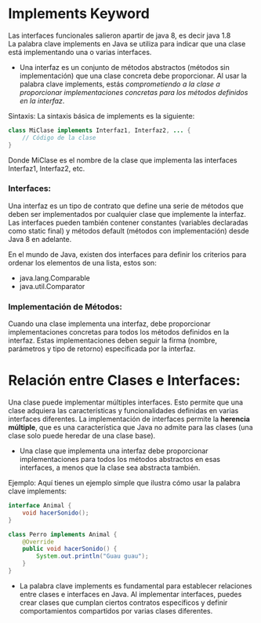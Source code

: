 # Implements Keyword

Las interfaces funcionales salieron apartir de java 8, es decir java 1.8
<br>
La palabra clave implements en Java se utiliza para indicar que una clase está implementando una o varias interfaces.
+ Una interfaz es un conjunto de métodos abstractos (métodos sin implementación) que una clase concreta debe proporcionar. Al usar la palabra clave implements, estás *comprometiendo a la clase a proporcionar implementaciones concretas para los métodos definidos en la interfaz*.

Sintaxis:
La sintaxis básica de implements es la siguiente:
``` java
class MiClase implements Interfaz1, Interfaz2, ... {
    // Código de la clase
}
```
Donde MiClase es el nombre de la clase que implementa las interfaces Interfaz1, Interfaz2, etc.

### Interfaces:
Una interfaz es un tipo de contrato que define una serie de métodos que deben ser implementados por cualquier clase que implemente la interfaz. Las interfaces pueden también contener constantes (variables declaradas como static final) y métodos default (métodos con implementación) desde Java 8 en adelante.

En el mundo de Java, existen dos interfaces para definir los criterios para ordenar los elementos de una lista, estos son:
+ java.lang.Comparable
+ java.util.Comparator

### Implementación de Métodos:
Cuando una clase implementa una interfaz, debe proporcionar implementaciones concretas para todos los métodos definidos en la interfaz. Estas implementaciones deben seguir la firma (nombre, parámetros y tipo de retorno) especificada por la interfaz.

# Relación entre Clases e Interfaces:

Una clase puede implementar múltiples interfaces. Esto permite que una clase adquiera las características y funcionalidades definidas en varias interfaces diferentes.
La implementación de interfaces permite la **herencia múltiple**, que es una característica que Java no admite para las clases (una clase solo puede heredar de una clase base).

+ Una clase que implementa una interfaz debe proporcionar implementaciones para todos los métodos abstractos en esas interfaces, a menos que la clase sea abstracta también.

Ejemplo:
Aquí tienes un ejemplo simple que ilustra cómo usar la palabra clave implements:
``` java
interface Animal {
    void hacerSonido();
}

class Perro implements Animal {
    @Override
    public void hacerSonido() {
        System.out.println("Guau guau");
    }
}
```
+ La palabra clave implements es fundamental para establecer relaciones entre clases e interfaces en Java. Al implementar interfaces, puedes crear clases que cumplan ciertos contratos específicos y definir comportamientos compartidos por varias clases diferentes.
